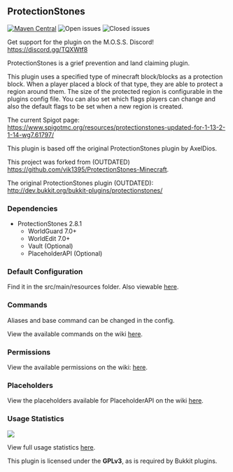 ## ProtectionStones
[![Maven Central](https://img.shields.io/maven-central/v/dev.espi/protectionstones.svg?label=Maven%20Central)](https://search.maven.org/search?q=g:%22dev.espi%22%20AND%20a:%22protectionstones%22)
![Open issues](https://img.shields.io/github/issues-raw/espidev/ProtectionStones)
![Closed issues](https://img.shields.io/github/issues-closed-raw/espidev/ProtectionStones)

Get support for the plugin on the M.O.S.S. Discord! https://discord.gg/TQXWtf8

ProtectionStones is a grief prevention and land claiming plugin.

This plugin uses a specified type of minecraft block/blocks as a protection block. When a player placed a block of that type, they are able to protect a region around them. The size of the protected region is configurable in the plugins config file. You can also set which flags players can change and also the default flags to be set when a new region is created.

The current Spigot page: https://www.spigotmc.org/resources/protectionstones-updated-for-1-13-2-1-14-wg7.61797/

This plugin is based off the original ProtectionStones plugin by AxelDios.

This project was forked from (OUTDATED) https://github.com/vik1395/ProtectionStones-Minecraft.

The original ProtectionStones plugin (OUTDATED): http://dev.bukkit.org/bukkit-plugins/protectionstones/

### Dependencies
* ProtectionStones 2.8.1
  * WorldGuard 7.0+
  * WorldEdit 7.0+
  * Vault (Optional)
  * PlaceholderAPI (Optional)
  
### Default Configuration
Find it in the src/main/resources folder. Also viewable [here](https://github.com/espidev/ProtectionStones/wiki/Configuration).

### Commands
Aliases and base command can be changed in the config.

View the available commands on the wiki [here](https://github.com/espidev/ProtectionStones/wiki/Commands).

### Permissions
View the available permissions on the wiki: [here](https://github.com/espidev/ProtectionStones/wiki/Permissions).

### Placeholders
View the placeholders available for PlaceholderAPI on the wiki [here](https://github.com/espidev/ProtectionStones/wiki/Placeholders).

### Usage Statistics
<img src="https://bstats.org/signatures/bukkit/protectionstones.svg">

View full usage statistics [here](https://bstats.org/plugin/bukkit/ProtectionStones/4071).

This plugin is licensed under the **GPLv3**, as is required by Bukkit plugins.
